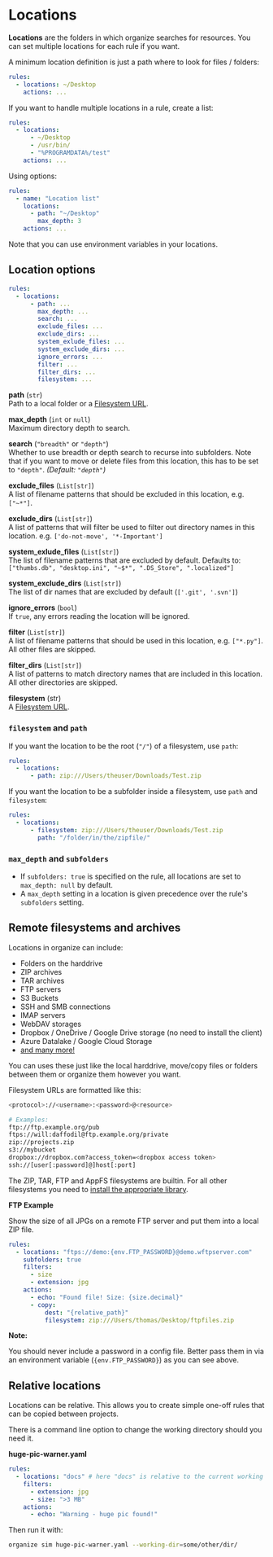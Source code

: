 # Locations

**Locations** are the folders in which organize searches for resources.
You can set multiple locations for each rule if you want.

A minimum location definition is just a path where to look for files / folders:

```yml
rules:
  - locations: ~/Desktop
    actions: ...
```

If you want to handle multiple locations in a rule, create a list:

```yml
rules:
  - locations:
      - ~/Desktop
      - /usr/bin/
      - "%PROGRAMDATA%/test"
    actions: ...
```

Using options:

```yml
rules:
  - name: "Location list"
    locations:
      - path: "~/Desktop"
        max_depth: 3
    actions: ...
```

Note that you can use environment variables in your locations.

## Location options

```yml
rules:
  - locations:
      - path: ...
        max_depth: ...
        search: ...
        exclude_files: ...
        exclude_dirs: ...
        system_exlude_files: ...
        system_exclude_dirs: ...
        ignore_errors: ...
        filter: ...
        filter_dirs: ...
        filesystem: ...
```

**path** (`str`)<br>
Path to a local folder or a [Filesystem URL](#filesystems).

**max_depth** (`int` or `null`)<br>
Maximum directory depth to search.

**search** (`"breadth"` or `"depth"`)<br>
Whether to use breadth or depth search to recurse into subfolders. Note that if you
want to move or delete files from this location, this has to be set to `"depth"`.
_(Default: `"depth"`)_

**exclude_files** (`List[str]`)<br>
A list of filename patterns that should be excluded in this location, e.g. `["~*"]`.

**exclude_dirs** (`List[str]`)<br>
A list of patterns that will filter be used to filter out directory names in this location.
e.g. `['do-not-move', '*-Important']`

**system_exlude_files** (`List[str]`)<br>
The list of filename patterns that are excluded by default. Defaults to:
`["thumbs.db", "desktop.ini", "~$*", ".DS_Store", ".localized"]`

**system_exclude_dirs** (`List[str]`)<br>
The list of dir names that are excluded by default (`['.git', '.svn']`)

**ignore_errors** (`bool`)<br>
If `true`, any errors reading the location will be ignored.

**filter** (`List[str]`)<br>
A list of filename patterns that should be used in this location, e.g. `["*.py"]`.
All other files are skipped.

**filter_dirs** (`List[str]`)<br>
A list of patterns to match directory names that are included in this location.
All other directories are skipped.

**filesystem** (str)<br>
A [Filesystem URL](#filesystems).

### `filesystem` and `path`

If you want the location to be the root (`"/"`) of a filesystem, use `path`:

```yml
rules:
  - locations:
      - path: zip:///Users/theuser/Downloads/Test.zip
```

If you want the location to be a subfolder inside a filesystem, use `path` and `filesystem`:

```yml
rules:
  - locations:
      - filesystem: zip:///Users/theuser/Downloads/Test.zip
        path: "/folder/in/the/zipfile/"
```

### `max_depth` and `subfolders`

- If `subfolders: true` is specified on the rule, all locations are set to `max_depth: null`
  by default.
- A `max_depth` setting in a location is given precedence over the rule's `subfolders` setting.

## Remote filesystems and archives

Locations in organize can include:

- Folders on the harddrive
- ZIP archives
- TAR archives
- FTP servers
- S3 Buckets
- SSH and SMB connections
- IMAP servers
- WebDAV storages
- Dropbox / OneDrive / Google Drive storage (no need to install the client)
- Azure Datalake / Google Cloud Storage
- [and many more!](https://www.pyfilesystem.org/page/index-of-filesystems)

You can uses these just like the local harddrive, move/copy files or folders between
them or organize them however you want.

Filesystem URLs are formatted like this:

```sh
<protocol>://<username>:<password>@<resource>

# Examples:
ftp://ftp.example.org/pub
ftps://will:daffodil@ftp.example.org/private
zip://projects.zip
s3://mybucket
dropbox://dropbox.com?access_token=<dropbox access token>
ssh://[user[:password]@]host[:port]
```

The ZIP, TAR, FTP and AppFS filesystems are builtin.
For all other filesystems you need to
[install the appropriate library](https://www.pyfilesystem.org/page/index-of-filesystems).

**FTP Example**

Show the size of all JPGs on a remote FTP server and put them into a local ZIP file.

```yaml
rules:
  - locations: "ftps://demo:{env.FTP_PASSWORD}@demo.wftpserver.com"
    subfolders: true
    filters:
      - size
      - extension: jpg
    actions:
      - echo: "Found file! Size: {size.decimal}"
      - copy:
          dest: "{relative_path}"
          filesystem: zip:///Users/thomas/Desktop/ftpfiles.zip
```

**Note:**

You should never include a password in a config file. Better pass them in via an
environment variable (`{env.FTP_PASSWORD}`) as you can see above.

## Relative locations

Locations can be relative. This allows you to create simple one-off rules that can be
copied between projects.

There is a command line option to change the working directory should you need it.

**huge-pic-warner.yaml**

```yaml
rules:
  - locations: "docs" # here "docs" is relative to the current working dir
    filters:
      - extension: jpg
      - size: ">3 MB"
    actions:
      - echo: "Warning - huge pic found!"
```

Then run it with:

```sh
organize sim huge-pic-warner.yaml --working-dir=some/other/dir/
```
